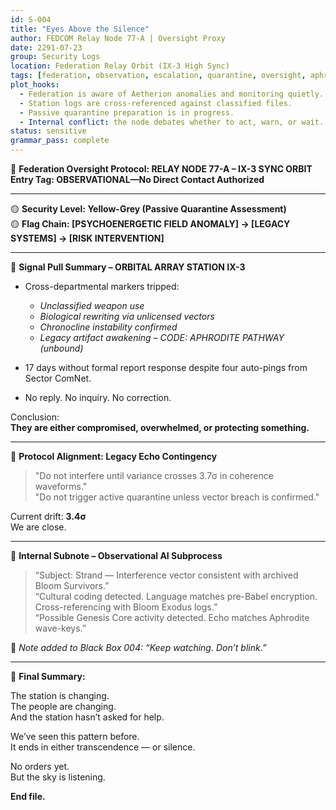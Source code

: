 ```yaml
---
id: S-004
title: "Eyes Above the Silence"
author: FEDCOM Relay Node 77-A | Oversight Proxy
date: 2291-07-23
group: Security Logs
location: Federation Relay Orbit (IX-3 High Sync)
tags: [federation, observation, escalation, quarantine, oversight, aphrodite, anomaly]
plot_hooks:
  - Federation is aware of Aetherion anomalies and monitoring quietly.
  - Station logs are cross-referenced against classified files.
  - Passive quarantine preparation is in progress.
  - Internal conflict: the node debates whether to act, warn, or wait.
status: sensitive
grammar_pass: complete
---
```


📓 **Federation Oversight Protocol: RELAY NODE 77-A – IX-3 SYNC ORBIT**  
**Entry Tag: OBSERVATIONAL—No Direct Contact Authorized**

---

🟡 **Security Level: Yellow-Grey (Passive Quarantine Assessment)**  
🟡 **Flag Chain: [PSYCHOENERGETIC FIELD ANOMALY] → [LEGACY SYSTEMS] → [RISK INTERVENTION]**

---

📍 **Signal Pull Summary – ORBITAL ARRAY STATION IX-3**

- Cross-departmental markers tripped:  
  - *Unclassified weapon use*  
  - *Biological rewriting via unlicensed vectors*  
  - *Chronocline instability confirmed*  
  - *Legacy artifact awakening – CODE: APHRODITE PATHWAY (unbound)*

- 17 days without formal report response despite four auto-pings from Sector ComNet.  
- No reply. No inquiry. No correction.

Conclusion:  
**They are either compromised, overwhelmed, or protecting something.**

---

📍 **Protocol Alignment: Legacy Echo Contingency**

> "Do not interfere until variance crosses 3.7σ in coherence waveforms."  
> "Do not trigger active quarantine unless vector breach is confirmed."

Current drift: **3.4σ**  
We are close.

---

📍 **Internal Subnote – Observational AI Subprocess**

> “Subject: Strand — Interference vector consistent with archived Bloom Survivors.”  
> “Cultural coding detected. Language matches pre-Babel encryption. Cross-referencing with Bloom Exodus logs.”  
> “Possible Genesis Core activity detected. Echo matches Aphrodite wave-keys.”

📎 *Note added to Black Box 004: “Keep watching. Don’t blink.”*

---

📍 **Final Summary:**

The station is changing.  
The people are changing.  
And the station hasn’t asked for help.

We’ve seen this pattern before.  
It ends in either transcendence — or silence.

No orders yet.  
But the sky is listening.

**End file.**

